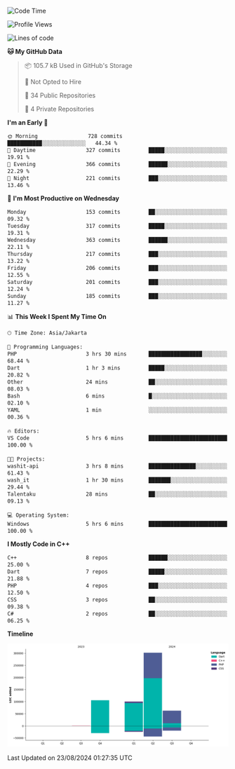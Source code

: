 <!--START_SECTION:waka-->
![Code Time](http://img.shields.io/badge/Code%20Time-173%20hrs-blue)

![Profile Views](http://img.shields.io/badge/Profile%20Views-0-blue)

![Lines of code](https://img.shields.io/badge/From%20Hello%20World%20I%27ve%20Written-570.3%20thousand%20lines%20of%20code-blue)

**🐱 My GitHub Data** 

> 📦 105.7 kB Used in GitHub's Storage 
 > 
> 🚫 Not Opted to Hire
 > 
> 📜 34 Public Repositories 
 > 
> 🔑 4 Private Repositories 
 > 
**I'm an Early 🐤** 

```text
🌞 Morning                728 commits         ███████████░░░░░░░░░░░░░░   44.34 % 
🌆 Daytime                327 commits         █████░░░░░░░░░░░░░░░░░░░░   19.91 % 
🌃 Evening                366 commits         ██████░░░░░░░░░░░░░░░░░░░   22.29 % 
🌙 Night                  221 commits         ███░░░░░░░░░░░░░░░░░░░░░░   13.46 % 
```
📅 **I'm Most Productive on Wednesday** 

```text
Monday                   153 commits         ██░░░░░░░░░░░░░░░░░░░░░░░   09.32 % 
Tuesday                  317 commits         █████░░░░░░░░░░░░░░░░░░░░   19.31 % 
Wednesday                363 commits         ██████░░░░░░░░░░░░░░░░░░░   22.11 % 
Thursday                 217 commits         ███░░░░░░░░░░░░░░░░░░░░░░   13.22 % 
Friday                   206 commits         ███░░░░░░░░░░░░░░░░░░░░░░   12.55 % 
Saturday                 201 commits         ███░░░░░░░░░░░░░░░░░░░░░░   12.24 % 
Sunday                   185 commits         ███░░░░░░░░░░░░░░░░░░░░░░   11.27 % 
```


📊 **This Week I Spent My Time On** 

```text
🕑︎ Time Zone: Asia/Jakarta

💬 Programming Languages: 
PHP                      3 hrs 30 mins       █████████████████░░░░░░░░   68.44 % 
Dart                     1 hr 3 mins         █████░░░░░░░░░░░░░░░░░░░░   20.82 % 
Other                    24 mins             ██░░░░░░░░░░░░░░░░░░░░░░░   08.03 % 
Bash                     6 mins              █░░░░░░░░░░░░░░░░░░░░░░░░   02.10 % 
YAML                     1 min               ░░░░░░░░░░░░░░░░░░░░░░░░░   00.36 % 

🔥 Editors: 
VS Code                  5 hrs 6 mins        █████████████████████████   100.00 % 

🐱‍💻 Projects: 
washit-api               3 hrs 8 mins        ███████████████░░░░░░░░░░   61.43 % 
wash_it                  1 hr 30 mins        ███████░░░░░░░░░░░░░░░░░░   29.44 % 
Talentaku                28 mins             ██░░░░░░░░░░░░░░░░░░░░░░░   09.13 % 

💻 Operating System: 
Windows                  5 hrs 6 mins        █████████████████████████   100.00 % 
```

**I Mostly Code in C++** 

```text
C++                      8 repos             ██████░░░░░░░░░░░░░░░░░░░   25.00 % 
Dart                     7 repos             █████░░░░░░░░░░░░░░░░░░░░   21.88 % 
PHP                      4 repos             ███░░░░░░░░░░░░░░░░░░░░░░   12.50 % 
CSS                      3 repos             ██░░░░░░░░░░░░░░░░░░░░░░░   09.38 % 
C#                       2 repos             ██░░░░░░░░░░░░░░░░░░░░░░░   06.25 % 
```



**Timeline**

![Lines of Code chart](https://raw.githubusercontent.com/PradiptaAhmad/PradiptaAhmad/main/assets/bar_graph.png)


 Last Updated on 23/08/2024 01:27:35 UTC
<!--END_SECTION:waka-->
